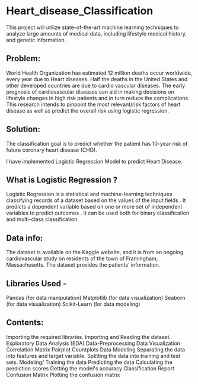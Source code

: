 # Heart_disease_Classification
This project will utilize state-of-the-art machine learning techniques to analyze large amounts of medical data, including lifestyle medical history, and genetic information.

## Problem:
World Health Organization has estimated 12 million deaths occur worldwide, every year due to Heart diseases. Half the deaths in the United States and other developed countries are due to cardio vascular diseases. The early prognosis of cardiovascular diseases can aid in making decisions on lifestyle changes in high risk patients and in turn reduce the complications. This research intends to pinpoint the most relevant/risk factors of heart disease as well as predict the overall risk using logistic regression.

## Solution:
The classification goal is to predict whether the patient has 10-year risk of future coronary heart disease (CHD).

I have implemented Logistic Regression Model to predict  Heart Disease.

## What is Logistic Regression ?

Logistic Regression is a statistical and machine-learning techniques classifying records of a dataset based on the values of the input fields . It predicts a dependent variable based on one or more set of independent variables to predict outcomes . It can be used both for binary classification and multi-class classification.

## Data info:
The dataset is available on the Kaggle website, and it is from an ongoing cardiovascular study on residents of the town of Framingham, Massachusetts. The dataset provides the patients’ information. 

## Libraries Used -
Pandas (for data manipulation)
Matplotlib (for data visualization)
Seaborn (for data visualization)
Scikit-Learn (for data modeling)

## Contents:
Importing the required libraries.
Importing and Reading the dataset.
Exploratory Data Analysis (EDA)
Data-Preprocessing
Data Visualization
Correlation Matrix
Pairplot
Countplots
Data Modeling
Separating the data into features and target variable.
Splitting the data into training and test sets.
Modeling/ Training the data
Predicting the data
Calculating the prediction scores
Getting the model's accuracy
Classification Report
Confusion Matrix
Plotting the confusion matrix
